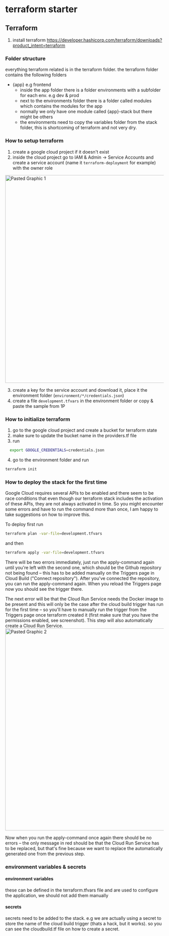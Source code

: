 # terraform starter

## Terraform

1. install terraform <https://developer.hashicorp.com/terraform/downloads?product_intent=terraform>

### Folder structure

everything terraform related is in the terraform folder. the terraform folder contains the following folders

- {app} e.g frontend
  - inside the app folder there is a folder environments with a subfolder for each env. e.g dev & prod
  - next to the environments folder there is a folder called modules which contains the modules for the app
  - normally we only have one module called {app}-stack but there might be others
  - the environments need to copy the variables folder from the stack folder, this is shortcoming of terraform and not very dry.

### How to setup terraform

1. create a google cloud project if it doesn't exist
2. inside the cloud project go to IAM & Admin -> Service Accounts and create a service account (name it `terraform-deployment` for example) with the owner role
<img width="658" alt="Pasted Graphic 1" src="https://user-images.githubusercontent.com/58791244/220123451-7721417c-c446-45da-870c-9af6e2e79781.png">

3. create a key for the service account and download it, place it the environment folder (`environment/*/credentials.json`)
4. create a file `development.tfvars` in the environment folder or copy & paste the sample from 1P

### How to initialize terraform

1. go to the google cloud project and create a bucket for terraform state
2. make sure to update the bucket name in the providers.tf file
3. run 
  ```bash 
    export GOOGLE_CREDENTIALS=credentials.json
  ```
4. go to the environment folder and run 
  ```bash
  terraform init
  ````
### How to deploy the stack for the first time

Google Cloud requires several APIs to be enabled and there seem to be race conditions that even though our terraform stack
includes the activation of these APIs, they are not always activated in time. So you might encounter some errors and have to run the command more than once, I am happy to take suggestions on how to improve this.

To deploy first run
```bash
terraform plan -var-file=development.tfvars
```

and then

```bash
terraform apply -var-file=development.tfvars
```

There will be two errors immediately, just run the apply-command again until you're left with the second one, which should be the Github repository not being found – this has to be added manually on the Triggers page in Cloud Build ("Connect repository"). After you've connected the repository, you can run the apply-command again. When you reload the Triggers page now you should see the trigger there.

The next error will be that the Cloud Run Service needs the Docker image to be present and this will only be the case
after the cloud build trigger has run for the first time – so you'll have to manually run the trigger from the Triggers page once terraform created it (first make sure that you have the permissions enabled, see screenshot). This step will also automatically create a Cloud Run Service.
<img width="640" alt="Pasted Graphic 2" src="https://user-images.githubusercontent.com/58791244/220125929-34f1c73d-e699-4875-82c8-7e2ea593e091.png">

Now when you run the apply-command once again there should be no errors – the only message in red should be that the Cloud Run Service has to be replaced, but that's fine because we want to replace the automatically generated one from the previous step.

### environment variables & secrets

#### environment variables

these can be defined in the terraform.tfvars file and are used to configure the application, we should not add them manually

#### secrets

secrets need to be added to the stack. e.g we are actually using a secret to store the name of the cloud build trigger (thats a hack, but it works). so you can see the cloudbuild.tf file on how to create a secret.
